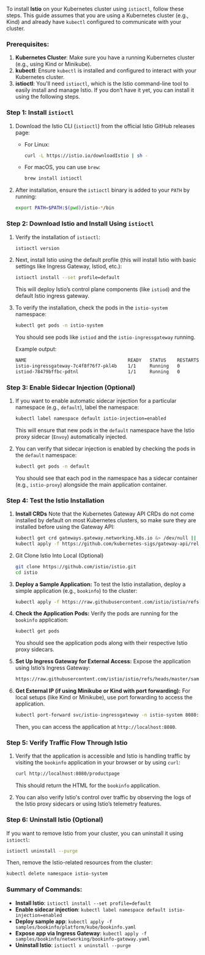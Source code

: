 To install **Istio** on your Kubernetes cluster using `istioctl`, follow these steps. This guide assumes that you are using a Kubernetes cluster (e.g., Kind) and already have `kubectl` configured to communicate with your cluster.

### Prerequisites:
1. **Kubernetes Cluster**: Make sure you have a running Kubernetes cluster (e.g., using Kind or Minikube).
2. **kubectl**: Ensure `kubectl` is installed and configured to interact with your Kubernetes cluster.
3. **istioctl**: You'll need `istioctl`, which is the Istio command-line tool to easily install and manage Istio. If you don’t have it yet, you can install it using the following steps.

### Step 1: Install `istioctl`

1. Download the Istio CLI (`istioctl`) from the official Istio GitHub releases page:
   - For Linux:
     ```bash
     curl -L https://istio.io/downloadIstio | sh -
     ```
   - For macOS, you can use `brew`:
     ```bash
     brew install istioctl
     ```

2. After installation, ensure the `istioctl` binary is added to your `PATH` by running:
   ```bash
   export PATH=$PATH:$(pwd)/istio-*/bin
   ```

### Step 2: Download Istio and Install Using `istioctl`

1. Verify the installation of `istioctl`:
   ```bash
   istioctl version
   ```

2. Next, install Istio using the default profile (this will install Istio with basic settings like Ingress Gateway, Istiod, etc.):

   ```bash
   istioctl install --set profile=default
   ```

   This will deploy Istio’s control plane components (like `istiod`) and the default Istio ingress gateway.

3. To verify the installation, check the pods in the `istio-system` namespace:
   ```bash
   kubectl get pods -n istio-system
   ```

   You should see pods like `istiod` and the `istio-ingressgateway` running.

   Example output:
   ```bash
   NAME                                     READY   STATUS    RESTARTS   AGE
   istio-ingressgateway-7c4f8f76f7-pkl4b    1/1     Running   0          3m
   istiod-78479bffbc-pdtnl                  1/1     Running   0          3m
   ```

### Step 3: Enable Sidecar Injection (Optional)

1. If you want to enable automatic sidecar injection for a particular namespace (e.g., `default`), label the namespace:

   ```bash
   kubectl label namespace default istio-injection=enabled
   ```

   This will ensure that new pods in the `default` namespace have the Istio proxy sidecar (`Envoy`) automatically injected.

2. You can verify that sidecar injection is enabled by checking the pods in the `default` namespace:
   ```bash
   kubectl get pods -n default
   ```

   You should see that each pod in the namespace has a sidecar container (e.g., `istio-proxy`) alongside the main application container.

### Step 4: Test the Istio Installation

1. **Install CRDs**
   Note that the Kubernetes Gateway API CRDs do not come installed by default on most Kubernetes clusters, so make sure they are installed before using the Gateway API:
   ```bash
   kubectl get crd gateways.gateway.networking.k8s.io &> /dev/null || \
   kubectl apply -f https://github.com/kubernetes-sigs/gateway-api/releases/download/v1.3.0/standard-install.yaml

   ```
2. Git Clone Istio Into Local (Optional)
   ```bash
   git clone https://github.com/istio/istio.git
   cd istio
   ```
3. **Deploy a Sample Application:**
   To test the Istio installation, deploy a simple application (e.g., `bookinfo`) to the cluster:

   ```bash
   kubectl apply -f https://raw.githubusercontent.com/istio/istio/refs/heads/master/samples/bookinfo/platform/kube/bookinfo.yaml
   ```

4. **Check the Application Pods:**
   Verify the pods are running for the `bookinfo` application:

   ```bash
   kubectl get pods
   ```

   You should see the application pods along with their respective Istio proxy sidecars.

5. **Set Up Ingress Gateway for External Access:**
   Expose the application using Istio’s Ingress Gateway:

   ```bash
   https://raw.githubusercontent.com/istio/istio/refs/heads/master/samples/bookinfo/networking/bookinfo-gateway.yaml
   ```

6. **Get External IP (if using Minikube or Kind with port forwarding):**
   For local setups (like Kind or Minikube), use port forwarding to access the application.

   ```bash
   kubectl port-forward svc/istio-ingressgateway -n istio-system 8080:80
   ```

   Then, you can access the application at `http://localhost:8080`.

### Step 5: Verify Traffic Flow Through Istio

1. Verify that the application is accessible and Istio is handling traffic by visiting the `bookinfo` application in your browser or by using `curl`:

   ```bash
   curl http://localhost:8080/productpage
   ```

   This should return the HTML for the `bookinfo` application.

2. You can also verify Istio's control over traffic by observing the logs of the Istio proxy sidecars or using Istio’s telemetry features.

### Step 6: Uninstall Istio (Optional)

If you want to remove Istio from your cluster, you can uninstall it using `istioctl`:

```bash
istioctl uninstall --purge
```

Then, remove the Istio-related resources from the cluster:

```bash
kubectl delete namespace istio-system
```

### Summary of Commands:

- **Install Istio**: `istioctl install --set profile=default`
- **Enable sidecar injection**: `kubectl label namespace default istio-injection=enabled`
- **Deploy sample app**: `kubectl apply -f samples/bookinfo/platform/kube/bookinfo.yaml`
- **Expose app via Ingress Gateway**: `kubectl apply -f samples/bookinfo/networking/bookinfo-gateway.yaml`
- **Uninstall Istio**: `istioctl x uninstall --purge`